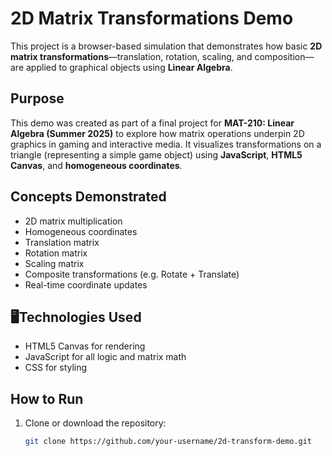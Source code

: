 # 2D Matrix Transformations Demo

This project is a browser-based simulation that demonstrates how basic **2D matrix transformations**—translation, rotation, scaling, and composition—are applied to graphical objects using **Linear Algebra**.

## Purpose

This demo was created as part of a final project for **MAT-210: Linear Algebra (Summer 2025)** to explore how matrix operations underpin 2D graphics in gaming and interactive media. It visualizes transformations on a triangle (representing a simple game object) using **JavaScript**, **HTML5 Canvas**, and **homogeneous coordinates**.

## Concepts Demonstrated

- 2D matrix multiplication
- Homogeneous coordinates
- Translation matrix
- Rotation matrix
- Scaling matrix
- Composite transformations (e.g. Rotate + Translate)
- Real-time coordinate updates

## 🖥Technologies Used

- HTML5 Canvas for rendering
- JavaScript for all logic and matrix math
- CSS for styling

## How to Run

1. Clone or download the repository:
   ```bash
   git clone https://github.com/your-username/2d-transform-demo.git
